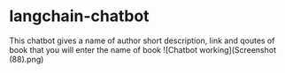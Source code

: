 # langchain-chatbot
This chatbot gives a name of author short description, link and qoutes of book that you will enter the name of book 
![Chatbot working](Screenshot (88).png)
